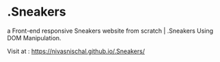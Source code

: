 # .Sneakers

a Front-end responsive Sneakers website from scratch | .Sneakers
Using DOM Manipulation.

Visit at : https://nivasnischal.github.io/.Sneakers/

